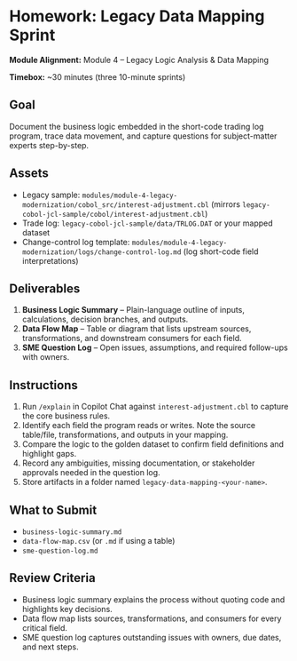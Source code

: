 # Homework: Legacy Data Mapping Sprint

**Module Alignment:** Module 4 – Legacy Logic Analysis & Data Mapping

**Timebox:** ~30 minutes (three 10-minute sprints)

## Goal

Document the business logic embedded in the short-code trading log program, trace data movement, and capture questions for subject-matter experts step-by-step.

## Assets

- Legacy sample: `modules/module-4-legacy-modernization/cobol_src/interest-adjustment.cbl` (mirrors `legacy-cobol-jcl-sample/cobol/interest-adjustment.cbl`)
- Trade log: `legacy-cobol-jcl-sample/data/TRLOG.DAT` or your mapped dataset
- Change-control log template: `modules/module-4-legacy-modernization/logs/change-control-log.md` (log short-code field interpretations)

## Deliverables

1. **Business Logic Summary** – Plain-language outline of inputs, calculations, decision branches, and outputs.
2. **Data Flow Map** – Table or diagram that lists upstream sources, transformations, and downstream consumers for each field.
3. **SME Question Log** – Open issues, assumptions, and required follow-ups with owners.

## Instructions

1. Run `/explain` in Copilot Chat against `interest-adjustment.cbl` to capture the core business rules.
2. Identify each field the program reads or writes. Note the source table/file, transformations, and outputs in your mapping.
3. Compare the logic to the golden dataset to confirm field definitions and highlight gaps.
4. Record any ambiguities, missing documentation, or stakeholder approvals needed in the question log.
5. Store artifacts in a folder named `legacy-data-mapping-<your-name>`.

## What to Submit

- `business-logic-summary.md`
- `data-flow-map.csv` (or `.md` if using a table)
- `sme-question-log.md`

## Review Criteria

- Business logic summary explains the process without quoting code and highlights key decisions.
- Data flow map lists sources, transformations, and consumers for every critical field.
- SME question log captures outstanding issues with owners, due dates, and next steps.
